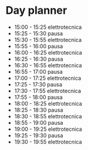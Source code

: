 # Day planner
- 15:00 - 15:25 elettrotecnica
- 15:25 - 15:30 pausa
- 15:30 - 15:55 elettrotecnica
- 15:55 - 16:00 pausa
- 16:00 - 16:25 elettrotecnica
- 16:25 - 16:30 pausa
- 16:30 - 16:55 elettrotecnica
- 16:55 - 17:00 pausa
- 17:00 - 17:25 elettrotecnica
- 17:25 - 17:30 pausa
- 17:30 - 17:55 elettrotecnica
- 17:55 - 18:00 pausa
- 18:00 - 18:25 elettrotecnica
- 18:25 - 18:30 pausa
- 18:30 - 18:55 elettrotecnica
- 18:55 - 19:00 pausa
- 19:00 - 19:25 elettrotecnica
- 19:25 - 19:30 pausa
- 19:30 - 19:55 elettrotecnica